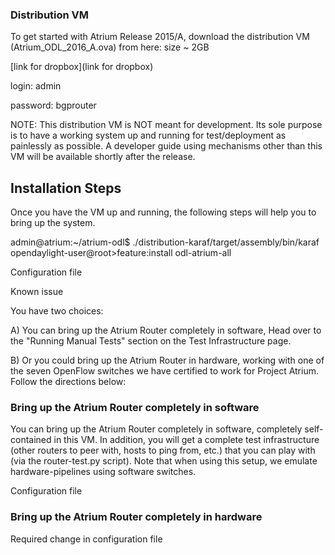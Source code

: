 ### Distribution VM
To get started with Atrium Release 2015/A, download the distribution VM (Atrium_ODL_2016_A.ova) from here: size ~ 2GB

[link for dropbox](link for dropbox)

login: admin

password: bgprouter


NOTE: This distribution VM is NOT meant for development. Its sole purpose is to have a working system up and running for test/deployment as painlessly as possible. A developer guide using mechanisms other than this VM will be available shortly after the release.

## Installation Steps
Once you have the VM up and running, the following steps will help you to bring up the system.

admin@atrium:~/atrium-odl$ ./distribution-karaf/target/assembly/bin/karaf
opendaylight-user@root>feature:install odl-atrium-all

Configuration file

Known issue

You have two choices:

A) You can bring up the Atrium Router completely in software,  Head over to the "Running Manual Tests" section on the Test Infrastructure page.

B) Or you could bring up the Atrium Router in hardware, working with one of the seven OpenFlow switches we have certified to work for Project Atrium. Follow the directions below:

### Bring up the Atrium Router completely in software
 You can bring up the Atrium Router completely in software, completely self-contained in this VM. In addition, you will get a complete test infrastructure (other routers to peer with, hosts to ping from, etc.) that you can play with (via the router-test.py script). Note that when using this setup, we emulate  hardware-pipelines using software switches.

 Configuration file

### Bring up the Atrium Router completely in hardware

Required change in configuration file
